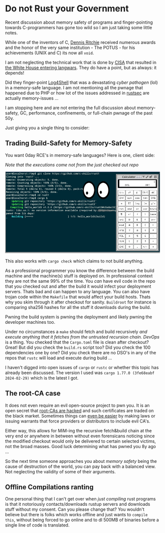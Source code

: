 Do not Rust your Government
===========================

Recent discussion about memory safety of programs and finger-pointing towards C-programmers
has gone too wild so I am just taking some little notes.

While one of the inventors of C, [Dennis Ritchie](https://en.wikipedia.org/wiki/Dennis_Ritchie) received numerous
awards and the honor of the very same institution - The POTUS - for his achievements (UNIX and C)
its now all `void`.

I am not neglecting the technical work that is done by [CISA](https://media.defense.gov/2023/Dec/06/2003352724/-1/-1/0/THE-CASE-FOR-MEMORY-SAFE-ROADMAPS-TLP-CLEAR.PDF) that resulted in [the White House entering langwars](https://www.whitehouse.gov/oncd/briefing-room/2024/02/26/press-release-technical-report/).
They do have a point, but as always: it depends!

Did they finger-point [Log4Shell](https://en.wikipedia.org/wiki/Log4Shell) that was a devastating *cyber pathogen* (lol) in a
memory-safe language. I am not mentioning all the pwnage that happened due to PHP or how lot of the issues addressed in
[rustsec](https://rustsec.org/advisories/) are actually memory-issues ...

I am stopping here and are not entering the full discussion about memory-safety, GC, performance, confinements,
or full-chain pwnage of the past 50y.

Just giving you a single thing to consider:

Trading Build-Safety for Memory-Safety
--------------------------------------

You want 0day RCE's in memory-safe languages? Here is one, client side:

*Note that the executions come not from the just checked out repo*
<p align="center">
<img src="https://github.com/c-skills/rust1/blob/master/screenshot.jpg"/>
</a>
</p>

This also works with `cargo check` which claims to not build anything.

As a professional programmer you know the difference between the build machine and the machine(s) stuff is deployed
on. In professional context they are not the same 99% of the time.
You *can* have evil code in the repo that you checked out and after the build it would infect your deployment servers.
Thats bad and can happen to any language. You can also have trojan code within the `Makefile` that would affect your
build hosts. Thats why you skim through it after checkout for sanity. `Buildroot` for instance is comparing sha256
hashes for all the stuff it downloads during the build.

Pwning the build system is pwning the deployment and likely pwning the developer machines too.

Under no circumstances a `make` should fetch and build recursively *and execute anything that it fetches from the untrusted recursion chain.*
*DevOps* is a thing. You checked that the `Cargo.toml` file is clean after checkout? Great! But did you check the `build.rs` script too?
Did you check the 100 dependencies one by one? Did you check there are no DSO's in any of the repos that `rustc` will load and execute
during build ...

I haven't digged into open issues of `cargo` or `rustc` or whether this topic has already been discussed.
The version I used was `cargo 1.77.0 (3fe68eabf 2024-02-29)` which is the latest I got.

The root-CA case
----------------

It does not even require an evil open-source project to pwn you. It is an open secret that
[root-CAs are hacked](https://en.wikipedia.org/wiki/DigiNotar) and such certificates are traded on the black market.
Sometimes things can [even be easier](https://blog.mozilla.org/netpolicy/2021/11/04/mozilla-publishes-position-paper-on-the-eu-digital-identity-framework) by making laws or issuing warrants that force providers or distributors to include evil CA's.

Either way, this allows for MiM-ing the recursive fetch&build chain at the very end or anywhere in between without even forensicans
noticing since the modified checkout would only be delivered to certain selected victims, not the broad masses. Good luck
determining what has pwned you 8y ago ...

So the next time someone approaches you about *memory safety* being the cause of destruction of the world,
you can pay back with a balanced view. Not neglecting the validity of some of their arguments.


Offline Compilations ranting
----------------------------

One personal thing that I can't get over when *just compiling* rust programs is that it notoriously contacts/downloads
rustup servers and downloads stuff without my consent. Can you please change that? You wouldn't believe but there is
folks which works offline and just wants to `compile this`, without being forced to go online and to dl 500MB of binaries
before a single line of code is translated.

